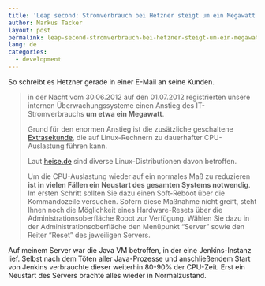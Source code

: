 ```yaml
---
title: 'Leap second: Stromverbrauch bei Hetzner steigt um ein Megawatt'
author: Markus Tacker
layout: post
permalink: leap-second-stromverbrauch-bei-hetzner-steigt-um-ein-megawatt
lang: de
categories:
  - development
---
```

So schreibt es Hetzner gerade in einer E-Mail an seine Kunden.

> in der Nacht vom 30.06.2012 auf den 01.07.2012 registrierten unsere internen Überwachungssysteme einen Anstieg des IT-Stromverbrauchs **um etwa ein Megawatt**.
> 
> Grund für den enormen Anstieg ist die zusätzliche geschaltene [Extrasekunde][1], die auf Linux-Rechnern zu dauerhafter CPU-Auslastung führen kann.
> 
> Laut [heise.de][2] sind diverse Linux-Distributionen davon betroffen.
> 
> Um die CPU-Auslastung wieder auf ein normales Maß zu reduzieren **ist in vielen Fällen ein Neustart des gesamten Systems notwendig**. Im ersten Schritt sollten Sie dazu einen Soft-Reboot über die Kommandozeile versuchen. Sofern diese Maßnahme nicht greift, steht Ihnen noch die Möglichkeit eines Hardware-Resets über die Administrationsoberfläche Robot zur Verfügung. Wählen Sie dazu in der Administrationsoberfläche den Menüpunkt &#8220;Server&#8221; sowie den Reiter &#8220;Reset&#8221; des jeweiligen Servers.

Auf meinem Server war die Java VM betroffen, in der eine Jenkins-Instanz lief. Selbst nach dem Töten aller Java-Prozesse und anschließendem Start von Jenkins verbrauchte dieser weiterhin 80-90% der CPU-Zeit. Erst ein Neustart des Servers brachte alles wieder in Normalzustand.

 [1]: http://www.heise.de/newsticker/meldung/Schaltsekunde-Verlaengertes-Wochenende-1629612.html
 [2]: http://www.heise.de/newsticker/meldung/Schaltsekunde-Linux-kann-einfrieren-1629683.html
